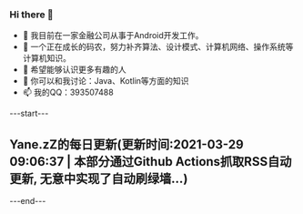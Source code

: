 ### Hi there 👋

- 🔭 我目前在一家金融公司从事于Android开发工作。
- 🌱 一个正在成长的码农，努力补齐算法、设计模式、计算机网络、操作系统等计算机知识。
- 🤔 希望能够认识更多有趣的人
- 💬 你可以和我讨论：Java、Kotlin等方面的知识
- 📫 我的QQ：393507488



---start---

## Yane.zZ的每日更新(更新时间:2021-03-29 09:06:37 | 本部分通过Github Actions抓取RSS自动更新, 无意中实现了自动刷绿墙...)
---end---

